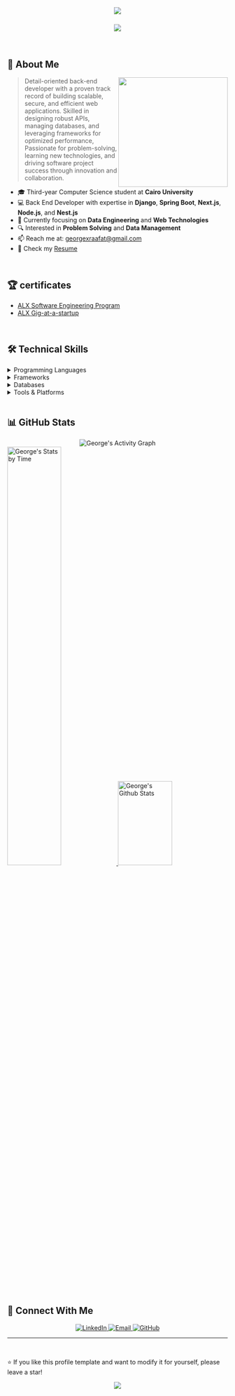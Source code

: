 <div align="center">
  <img src="https://capsule-render.vercel.app/api?type=waving&color=gradient&height=200&section=header&text=George%20Raafat&fontSize=80&fontAlignY=35&animation=twinkling&fontColor=white" />
</div>

<h3 align="center">
    <img src="https://readme-typing-svg.herokuapp.com/?font=Righteous&size=35&center=true&vCenter=true&width=500&height=70&duration=4000&lines=Hi+There!+👋;I'm+George+Raafat!;Back+End+Developer;Computer+Science+Student" />
</h3>

<br/>

## 🚀 About Me

<picture> <img align="right" src="https://github.com/7oSkaaa/7oSkaaa/blob/main/Images/Right_Side.gif?raw=true" width = 250px></picture>

>  Detail-oriented back-end developer with a proven track record of building scalable, secure, and efficient web applications. Skilled in designing robust APIs, managing databases, and leveraging frameworks for optimized performance, Passionate for problem-solving, learning new technologies, and driving software project success through innovation and collaboration.

- 🎓 Third-year Computer Science student at **Cairo University**
- 💻 Back End Developer with expertise in **Django**, **Spring Boot**, **Next.js**, **Node.js**, and **Nest.js** 
- 🌱 Currently focusing on **Data Engineering** and **Web Technologies**
- 🔍 Interested in **Problem Solving** and **Data Management**
- 📫 Reach me at: [georgexraafat@gmail.com](mailto:georgexraafat@gmail.com)
- 📄 Check my [Resume](https://github.com/5XGeorgeX5/5XGeorgeX5/blob/main/My-Resume.pdf)

<br/>

## 🏆 certificates
-  [ALX Software Engineering Program](https://intranet.alxswe.com/certificates/en8H5ZG72p)
-  [ALX Gig-at-a-startup](https://savanna.alxafrica.com/certificates/h7mr659pEx)

<br/>

## 🛠️ Technical Skills

<details>
<summary>Programming Languages</summary>
<br/>

![C++](https://img.shields.io/badge/C++-00599C?style=for-the-badge&logo=c%2B%2B&logoColor=white)
![Python](https://img.shields.io/badge/Python-3776AB?style=for-the-badge&logo=python&logoColor=white)
![Java](https://img.shields.io/badge/Java-ED8B00?style=for-the-badge&logo=openjdk&logoColor=white)
![HTML](https://img.shields.io/badge/HTML-E34F26?style=for-the-badge&logo=html5&logoColor=white)
![CSS](https://img.shields.io/badge/CSS-1572B6?style=for-the-badge&logo=css3&logoColor=white)
![JavaScript](https://img.shields.io/badge/JavaScript-F7DF1E?style=for-the-badge&logo=javascript&logoColor=black)
![TypeScript](https://img.shields.io/badge/TypeScript-007acc?style=for-the-badge&logo=typescript&logoColor=white)

</details>

<details>
<summary>Frameworks</summary>
<br/>

![Django](https://img.shields.io/badge/Django-092E20?style=for-the-badge&logo=django&logoColor=white)
![Spring Boot](https://img.shields.io/badge/Spring_Boot-6DB33F?style=for-the-badge&logo=spring-boot&logoColor=white)
![Node.js](https://img.shields.io/badge/Node.js-339933?style=for-the-badge&logo=nodedotjs&logoColor=white)
![Next.js](https://img.shields.io/badge/Next.js-000000?style=for-the-badge&logo=next.js&logoColor=white)
![NestJS](https://img.shields.io/badge/NestJS-E0234E?style=for-the-badge&logo=nestjs&logoColor=white)

</details>

<details>
<summary>Databases</summary>
<br/>

![MySQL](https://img.shields.io/badge/MySQL-4479A1?style=for-the-badge&logo=mysql&logoColor=white)
![SQL Server](https://img.shields.io/badge/SQL%20Server-CC2927?style=for-the-badge)
![PostgreSQL](https://img.shields.io/badge/PostgreSQL-4169E1?style=for-the-badge&logo=postgresql&logoColor=white)
![MongoDB](https://img.shields.io/badge/MongoDB-47A248?style=for-the-badge&logo=mongodb&logoColor=white)

</details>

<details>
<summary>Tools & Platforms</summary>
<br/>

![Linux](https://img.shields.io/badge/Linux-FCC624?style=for-the-badge&logo=linux&logoColor=black)
![Prisma](https://img.shields.io/badge/Prisma-2D3748?style=for-the-badge&logo=prisma&logoColor=white)
![Git](https://img.shields.io/badge/Git-F05032?style=for-the-badge&logo=git&logoColor=white)
![Docker](https://img.shields.io/badge/Docker-2496ED?style=for-the-badge&logo=docker&logoColor=white)

</details>

<br/>

## 📊 GitHub Stats


<div align="center">
  <img src="https://github-readme-activity-graph.vercel.app/graph?username=5XGeorgeX5&custom_title=George's%20GitHub%20Activity%20Graph&bg_color=141321&color=A9FEF7&line=626069&point=F8D847&area_color=FE428E&title_color=FE428E&area=true" alt="George's Activity Graph" />
</div>

<a href="https://github.com/5XGeorgeX5">
  <img alt="George's Stats by Time" src="https://github-profile-summary-cards.vercel.app/api/cards/productive-time?username=5XGeorgeX5&theme=radical" width="49.5%" />
  <img alt="George's Github Stats" src="https://denvercoder1-github-readme-stats.vercel.app/api?username=5XGeorgeX5&show_icons=true&count_private=true&theme=radical" height="192px" width="49.5%"/>
</a>

## 🤝 Connect With Me

<p align="center">
  <a href="https://www.linkedin.com/in/georgeraafat/">
    <img src="https://img.shields.io/badge/LinkedIn-0077B5?style=for-the-badge&logo=linkedin&logoColor=white" alt="LinkedIn"/>
  </a>
  <a href="mailto:georgexraafat@gmail.com">
    <img src="https://img.shields.io/badge/Gmail-D14836?style=for-the-badge&logo=gmail&logoColor=white" alt="Email"/>
  </a>
  <a href="https://github.com/5XGeorgeX5">
    <img src="https://img.shields.io/badge/GitHub-100000?style=for-the-badge&logo=github&logoColor=white" alt="GitHub"/>
  </a>
</p>

---

<br/>

⭐️ If you like this profile template and want to modify it for yourself, please leave a star!

<div align="center">
  <img src="https://capsule-render.vercel.app/api?type=waving&color=gradient&height=100&section=footer" />
</div>

